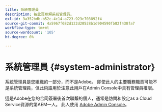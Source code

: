 ```yaml
---
title: 系統管理員
description: 按此頁瞭解系統管理員。
exl-id: 3a352bdb-b52c-4c14-a723-923c703892f4
source-git-commit: 4a5967f682d122d20528b1d904590fb82f438fa7
workflow-type: tm+mt
source-wordcount: '105'
ht-degree: 0%

---
```


# 系統管理員 {#system-administrator}

系統管理員是您組織的一部分，而不是Adobe。 即使此人的主要職務職責可能不是系統管理員，但此術語用於注意此用戶在Admin Console中具有管理員權限。

這是Adobe在您的合同簽署後首次聯繫的個人，通常是訪問和設定as a Cloud Service資源的第AEM一人。 此人使用 [Adobe Admin Console](/help/onboarding/learn-concepts/admin-console.md)。
